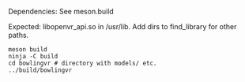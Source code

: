 Dependencies: See meson.build

Expected: libopenvr_api.so in /usr/lib. Add dirs to find_library for other paths.

```
meson build
ninja -C build
cd bowlingvr # directory with models/ etc.
../build/bowlingvr
```
